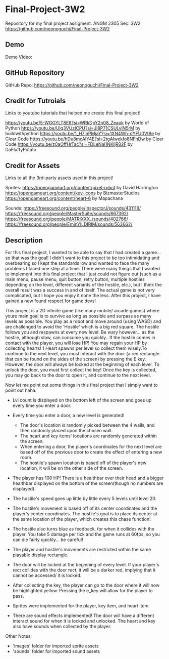 # Final-Project-3W2
Repository for my final project assigment. ANGM 2305 Sec: 3W2
<https://github.com/neonoguchi/Final-Project-3W2>

## Demo
Demo Video: <URL>

## GitHub Repository
GitHub Repo: <https://github.com/neonoguchi/Final-Project-3W2>

## Credit for Tutroials
Links to youtube tutorials that helped me create this final project!

<https://youtu.be/5-WGGYLT8E8?si=WRkDpY2n08_Zeaok> by World of Python
<https://youtu.be/UIq3VUzICPU?si=JI8P71CSULvlN5rM> by buildwithpython
<https://youtu.be/1_H7InPMjaY?si=1XN4Wh-dYFU0Vt9e> by Clear Code
<https://youtu.be/hDu8mcAlY4E?si=2tgAIwekfo8NFhDw> by Clear Code
<https://youtu.be/z0aOffHrTac?si=FDLeNal1NKljR82F> by DaFluffyPotato

## Credit for Assets
Links to all the 3rd-party assets used in this project!

Sprites:
<https://opengameart.org/content/pixel-robot> by David Harrington
<https://opengameart.org/content/key-icons> by BizmasterStudios
<https://opengameart.org/content/heart-6> by Mapachana

Sounds:
<https://freesound.org/people/InspectorJ/sounds/431118/>
<https://freesound.org/people/MasterSuite/sounds/667392/>
<https://freesound.org/people/MATRIXXX_/sounds/402766/>
<https://freesound.org/people/EminYILDIRIM/sounds/563662/>

## Description
For this final project, I wanted to be able to say that I had created a game... so that was the goal! I didn't want to this project to be too intimidating and overbearing so I kept the standards low and wanted to face the many problems I faced one step at a time. There were many things that I wanted to implement into this final project that I just could not figure out (such as a main menu, pause menu, quit button, retry button, multiple hostiles depending on the level, different variants of the hostile, etc.), but I think the overall result was a success in and of itself.
The actual game is not very complicated, but I hope you enjoy it none the less. After this project, I have gained a new found respect for game devs!

This project is a 2D infinite game (like many mobile/ arcade games) where youre main goal is to survive as long as possible and surpass as many levels as possible. You play as a robot and move around (using WASD) and are challenged to avoid the 'Hostile' which is a big red square. The hostile follows you and respawns at every new level. Be wary however... as the hostile, although slow, can consume you quickly.. If the hostile comes in contact with the player, you will lose HP! You may regain your HP by collecting hearts! 1 Heart spawns per level so collect them wisely.To continue to the next level, you must interact with the door (a red rectangle that can be found on the sides of the screen) by pressing the E key. However, the door will always be locked at the beginning of each level. To unlock the door, you must first collect the key! Once the key is collected, you may go back to the door to open it, and continue to the next level.

Now let me point out some things in this final project that I simply want to point out haha.
- Lvl count is displayed on the bottom left of the screen and goes up every time you enter a door.
- Every time you enter a door, a new level is generated!
    - The door's location is randomly picked between the 4 walls, and then randomly placed upon the chosen wall.
    - The heart and key items' locations are randomly generated within the screen.
    - When entering a door, the player's coordinates for the next level are based off of the previous door to create the effect of entering a new room.
    - The hostile's spawn location is based off of the player's new location, it will be on the other side of the screen.

- The player has 100 HP! There is a healthbar over their head and a bigger healthbar displayed on the bottom of the screen(though no numbers are displayed).
- The hostile's speed goes up little by little every 5 levels until level 20.
- The hostile's movement is based off of its center coordinates and the player's center coordinates. The hostile's goal is to place its center at the same location of the player, which creates this chase function!
- The hostile also turns blue as feedback, for when it collides with the player. You take 5 damage per tick and the game runs at 60fps, so you can die fairly quickly... be careful!
- The player and hostile's movements are restricted within the same playable display rectangle.
- The door will be locked at the beginning of every level. If your player's rect collides with the door rect, it will be a darker red, implying that it cannot be accessed/ it is locked.
- After collecting the key, the player can go to the door where it will now be highlighted yellow. Pressing the e_key will allow for the player to pass.
- Sprites were implemented for the player, key item, and heart item.
- There are sound effects implemented! The door will have a different interact sound for when it is locked and unlocked. The heart and key also have sounds when collected by the player.

Other Notes:
- 'images' folder for imported sprite assets
- 'sounds' folder for imported sound assets